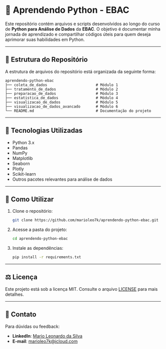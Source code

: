 # 📘 Aprendendo Python - EBAC

Este repositório contém arquivos e scripts desenvolvidos ao longo do curso de **Python para Análise de Dados** da **EBAC**. O objetivo é documentar minha jornada de aprendizado e compartilhar códigos úteis para quem deseja aprimorar suas habilidades em Python.

---

## 📂 Estrutura do Repositório

A estrutura de arquivos do repositório está organizada da seguinte forma:

```
aprendendo-python-ebac
├── coleta_de_dados                      # Módulo 1
├── tratamento_de_dados                  # Módulo 2
├── preparacao_de_dados                  # Módulo 3
├── estatistica_de_dados                 # Módulo 4
├── visualizacao_de_dados                # Módulo 5
├── visualizacao_de_dados_avancado       # Módulo 6
└── README.md                            # Documentação do projeto
```

---

## 🚀 Tecnologias Utilizadas

- Python 3.x
- Pandas
- NumPy
- Matplotlib
- Seaborn
- Plotly
- Scikit-learn
- Outros pacotes relevantes para análise de dados

---

## 📌 Como Utilizar

1. Clone o repositório:
   ```sh
   git clone https://github.com/marioleo7k/aprendendo-python-ebac.git
   ```
2. Acesse a pasta do projeto:
   ```sh
   cd aprendendo-python-ebac
   ```
3. Instale as dependências:
   ```sh
   pip install -r requirements.txt
   ```
   
---

## ⚖️ **Licença**

Este projeto está sob a licença MIT. Consulte o arquivo [LICENSE](./LICENSE) para mais detalhes.

---

## 💬 **Contato**

Para dúvidas ou feedback:
- **LinkedIn**: [Mario Leonardo da Silva](https://www.linkedin.com/in/marioleo7k/)
- **E-mail**: marioleo7k@icloud.com
